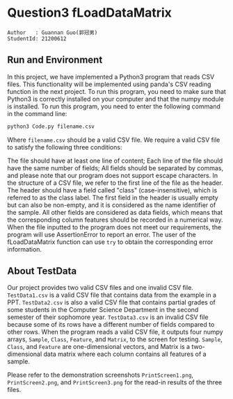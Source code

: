 # Question3 fLoadDataMatrix

```
Author   : Guannan Guo(郭冠男)
StudentId: 21200612
```

## Run and Environment

In this project, we have implemented a Python3 program that reads CSV 
files. This functionality will be implemented using panda's CSV reading 
function in the next project. To run this program, you need to make 
sure that Python3 is correctly installed on your computer and that the 
numpy module is installed. To run this program, you need to enter the 
following command in the command line:

```bash
python3 Code.py filename.csv
```

Where `filename.csv` should be a valid CSV file. We require a valid CSV 
file to satisfy the following three conditions:

The file should have at least one line of content;
Each line of the file should have the same number of fields;
All fields should be separated by commas, and please note that our 
program does not support escape characters.
In the structure of a CSV file, we refer to the first line of the file 
as the header. The header should have a field called "class" 
(case-insensitive), which is referred to as the class label. The first 
field in the header is usually empty but can also be non-empty, and it 
is considered as the name identifier of the sample. All other fields 
are considered as data fields, which means that the corresponding 
column features should be recorded in a numerical way. When the file 
inputted to the program does not meet our requirements, the program 
will use AssertionError to report an error. The user of the 
fLoadDataMatrix function can use `try` to obtain the corresponding error 
information.

## About TestData

Our project provides two valid CSV files and one invalid CSV 
file. `TestData1.csv` is a valid CSV file that contains data from the 
example in a PPT. `TestData2.csv` is also a valid CSV file that contains 
partial grades of some students in the Computer Science Department in 
the second semester of their sophomore year. `TestData3.csv` is an 
invalid CSV file because some of its rows have a different number of 
fields compared to other rows. When the program reads a valid CSV file, 
it outputs four numpy arrays, `Sample`, `Class`, `Feature`, and `Matrix`, 
to the screen for testing. `Sample`, `Class`, and `Feature` are 
one-dimensional vectors, and Matrix is a two-dimensional data matrix 
where each column contains all features of a sample.

Please refer to the demonstration screenshots `PrintScreen1.png`, 
`PrintScreen2.png`, and `PrintScreen3.png` for the read-in results of 
the three files.
